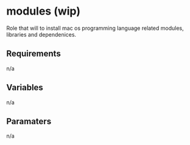 modules (wip)
=========

Role that will to install mac os programming language related modules, libraries and dependenices.

Requirements
------------
n/a

Variables
--------------

n/a

Paramaters
--------------

n/a